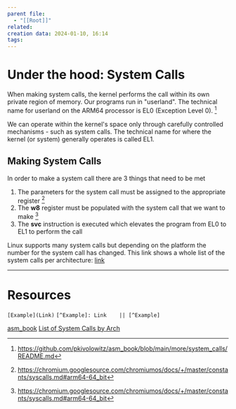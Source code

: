 ```yaml
---
parent file:
  - "[[Root]]"
related: 
creation data: 2024-01-10, 16:14
tags:
---
```

# Under the hood: System Calls
When making system calls, the kernel performs the call within its own private region of memory. Our programs run in "userland". The technical name for userland on the ARM64 processor is EL0 (Exception Level 0). [^system_call]

We can operate within the kernel's space only through carefully controlled mechanisms - such as system calls. The technical name for where the kernel (or system) generally operates is called EL1.

## Making System Calls
In order to make a system call there are 3 things that need to be met
1. The parameters for the system call must be assigned to the appropriate register [^system_call_num]
2. The **w8** register must be populated with the system call that we want to make [^system_call_num]
3. The **svc** instruction is executed which elevates the program from EL0 to EL1 to perform the call

Linux supports many system calls but depending on the platform the number for the system call has changed. This link shows a whole list of the system calls per architecture: [link](https://gpages.juszkiewicz.com.pl/syscalls-table/syscalls.html)





---
# Resources
 `[Example](Link)`
 `[^Example]: Link    || [^Example]`
 
[asm_book](https://github.com/pkivolowitz/asm_book/tree/main)
[List of System Calls by Arch](https://gpages.juszkiewicz.com.pl/syscalls-table/syscalls.html)

[^system_call]: https://github.com/pkivolowitz/asm_book/blob/main/more/system_calls/README.md

[^system_call_num]: https://chromium.googlesource.com/chromiumos/docs/+/master/constants/syscalls.md#arm64-64_bit
